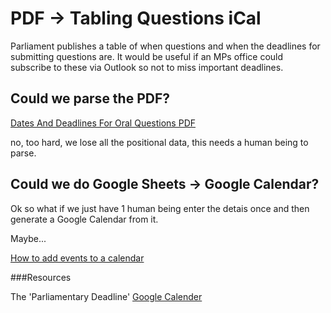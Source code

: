 # PDF -> Tabling Questions iCal


Parliament publishes a table of when questions and when the deadlines for submitting questions are. It would be useful if an MPs office could subscribe to these via Outlook so not to miss important deadlines.

## Could we parse the PDF?

[Dates And Deadlines For Oral Questions PDF](https://www.parliament.uk/documents/commons-table-office/OralQuestionsRota.pdf)

no, too hard, we lose all the positional data, this needs a human being to parse.

## Could we do Google Sheets -> Google Calendar?

Ok so what if we just have 1 human being enter the detais once and then generate a Google Calendar from it.

Maybe...

[How to add events to a calendar](https://www.quora.com/How-do-I-automatically-add-events-to-a-Google-Calendar-from-a-Google-Sheet?share=1)

###Resources

The 'Parliamentary Deadline' [Google Calender](https://docs.google.com/spreadsheets/d/1lQo7VX_3qOS7_ZbVX-1CVxMVAtACt7gnTGI54o5pd0k/edit?usp=sharing)

